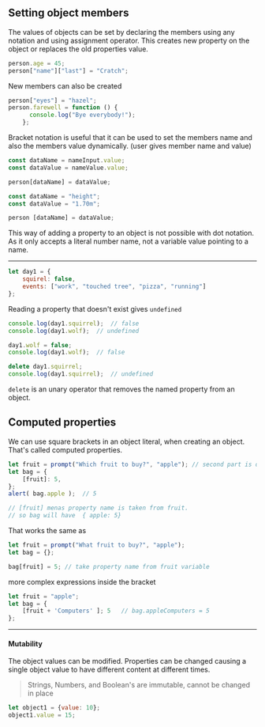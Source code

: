 
## Setting object members

The values of objects can be set by declaring the members using any notation and using assignment operator.
This creates new property on the object or replaces the old properties value.
```js
person.age = 45;
person["name"]["last"] = "Cratch";
```
New members can also be created 
```js
person["eyes"] = "hazel";
person.farewell = function () {
	  console.log("Bye everybody!");
	};
```

Bracket notation is useful that it can be used to set the members name and also the members value dynamically.
(user gives member name and value)
```js
const dataName = nameInput.value;
const dataValue = nameValue.value;

person[dataName] = dataValue;

const dataName = "height";
const dataValue = "1.70m";

person [dataName] = dataValue;
```
This way of adding a property to an object is not possible with dot notation. As it only accepts a literal number name, not a variable value pointing to a name.

___

```js
let day1 = {
	squirel: false,
	events: ["work", "touched tree", "pizza", "running"]
};
```
Reading a property that doesn't exist gives `undefined`
```js
console.log(day1.squirrel);  // false
console.log(day1.wolf);  // undefined

day1.wolf = false;
console.log(day1.wolf);  // false

delete day1.squirrel;
console.log(day1.squirrel);  // undefined
```
`delete` is an unary operator that removes the named property from an object.


## Computed properties
We can use square brackets in an object literal, when creating an object. That's called computed properties.
```js
let fruit = prompt("Which fruit to buy?", "apple"); // second part is default
let bag = {
	[fruit]: 5,
};
alert( bag.apple );  // 5

// [fruit] menas property name is taken from fruit.
// so bag will have  { apple: 5}
```
That works the same as
```js
let fruit = prompt("What fruit to buy?", "apple");
let bag = {};

bag[fruit] = 5; // take property name from fruit variable
```
more complex expressions inside the bracket
```js
let fruit = "apple";
let bag = {
	[fruit + 'Computers' ]; 5   // bag.appleComputers = 5
};
```

__________

#### Mutability

The object values can be modified. Properties can be changed causing a single object value to have different content at different times.
> Strings, Numbers, and Boolean's are immutable, cannot be changed in place
```js
let object1 = {value: 10};
object1.value = 15;
```

